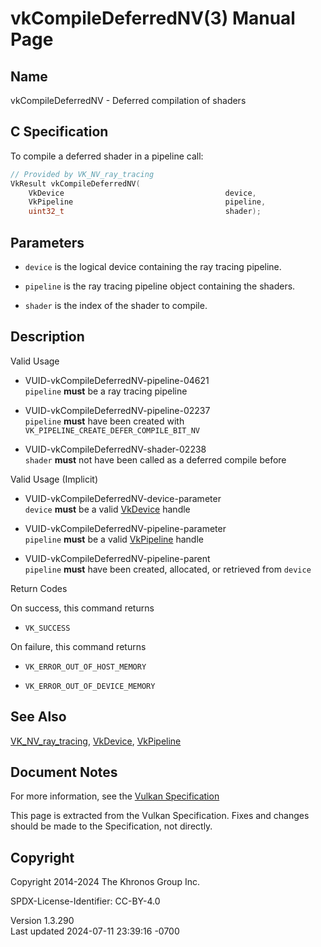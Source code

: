# vkCompileDeferredNV(3) Manual Page

## Name

vkCompileDeferredNV - Deferred compilation of shaders



## <a href="#_c_specification" class="anchor"></a>C Specification

To compile a deferred shader in a pipeline call:

``` c
// Provided by VK_NV_ray_tracing
VkResult vkCompileDeferredNV(
    VkDevice                                    device,
    VkPipeline                                  pipeline,
    uint32_t                                    shader);
```

## <a href="#_parameters" class="anchor"></a>Parameters

- `device` is the logical device containing the ray tracing pipeline.

- `pipeline` is the ray tracing pipeline object containing the shaders.

- `shader` is the index of the shader to compile.

## <a href="#_description" class="anchor"></a>Description

Valid Usage

- <a href="#VUID-vkCompileDeferredNV-pipeline-04621"
  id="VUID-vkCompileDeferredNV-pipeline-04621"></a>
  VUID-vkCompileDeferredNV-pipeline-04621  
  `pipeline` **must** be a ray tracing pipeline

- <a href="#VUID-vkCompileDeferredNV-pipeline-02237"
  id="VUID-vkCompileDeferredNV-pipeline-02237"></a>
  VUID-vkCompileDeferredNV-pipeline-02237  
  `pipeline` **must** have been created with
  `VK_PIPELINE_CREATE_DEFER_COMPILE_BIT_NV`

- <a href="#VUID-vkCompileDeferredNV-shader-02238"
  id="VUID-vkCompileDeferredNV-shader-02238"></a>
  VUID-vkCompileDeferredNV-shader-02238  
  `shader` **must** not have been called as a deferred compile before

Valid Usage (Implicit)

- <a href="#VUID-vkCompileDeferredNV-device-parameter"
  id="VUID-vkCompileDeferredNV-device-parameter"></a>
  VUID-vkCompileDeferredNV-device-parameter  
  `device` **must** be a valid [VkDevice](https://registry.khronos.org/vulkan/specs/1.3-extensions/man/html/VkDevice.html) handle

- <a href="#VUID-vkCompileDeferredNV-pipeline-parameter"
  id="VUID-vkCompileDeferredNV-pipeline-parameter"></a>
  VUID-vkCompileDeferredNV-pipeline-parameter  
  `pipeline` **must** be a valid [VkPipeline](https://registry.khronos.org/vulkan/specs/1.3-extensions/man/html/VkPipeline.html) handle

- <a href="#VUID-vkCompileDeferredNV-pipeline-parent"
  id="VUID-vkCompileDeferredNV-pipeline-parent"></a>
  VUID-vkCompileDeferredNV-pipeline-parent  
  `pipeline` **must** have been created, allocated, or retrieved from
  `device`

Return Codes

On success, this command returns  
- `VK_SUCCESS`

On failure, this command returns  
- `VK_ERROR_OUT_OF_HOST_MEMORY`

- `VK_ERROR_OUT_OF_DEVICE_MEMORY`

## <a href="#_see_also" class="anchor"></a>See Also

[VK_NV_ray_tracing](https://registry.khronos.org/vulkan/specs/1.3-extensions/man/html/VK_NV_ray_tracing.html), [VkDevice](https://registry.khronos.org/vulkan/specs/1.3-extensions/man/html/VkDevice.html),
[VkPipeline](https://registry.khronos.org/vulkan/specs/1.3-extensions/man/html/VkPipeline.html)

## <a href="#_document_notes" class="anchor"></a>Document Notes

For more information, see the <a
href="https://registry.khronos.org/vulkan/specs/1.3-extensions/html/vkspec.html#vkCompileDeferredNV"
target="_blank" rel="noopener">Vulkan Specification</a>

This page is extracted from the Vulkan Specification. Fixes and changes
should be made to the Specification, not directly.

## <a href="#_copyright" class="anchor"></a>Copyright

Copyright 2014-2024 The Khronos Group Inc.

SPDX-License-Identifier: CC-BY-4.0

Version 1.3.290  
Last updated 2024-07-11 23:39:16 -0700
